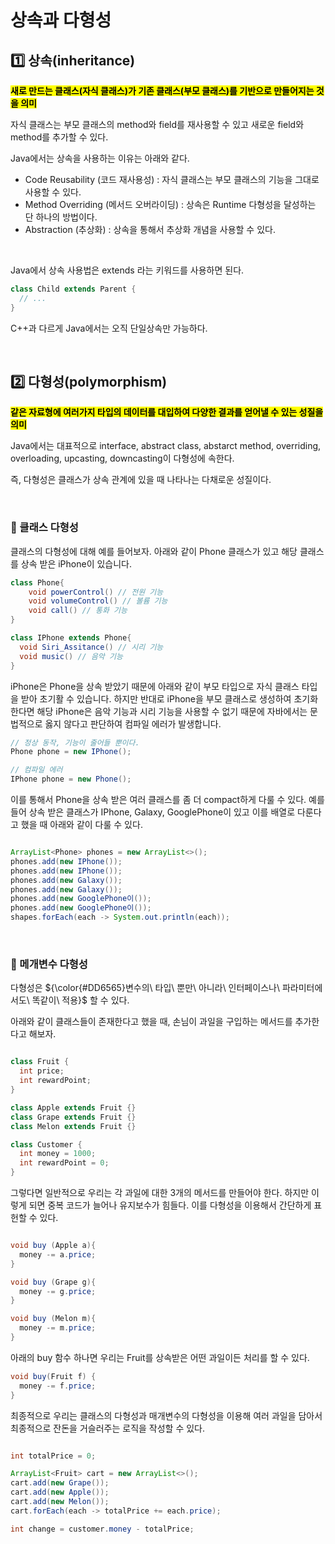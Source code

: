# 상속과 다형성

## 1️⃣ 상속(inheritance)

<mark>**새로 만드는 클래스(자식 클래스)가 기존 클래스(부모 클래스)를 기반으로 만들어지는 것을 의미**</mark>

자식 클래스는 부모 클래스의 method와 field를 재사용할 수 있고 새로운 field와 method를 추가할 수 있다.

Java에서는 상속을 사용하는 이유는 아래와 같다. 
- Code Reusability (코드 재사용성) : 자식 클래스는 부모 클래스의 기능을 그대로 사용할 수 있다.
- Method Overriding (메서드 오버라이딩) : 상속은 Runtime 다형성을 달성하는 단 하나의 방법이다.
- Abstraction (추상화) : 상속을 통해서 추상화 개념을 사용할 수 있다.

</br>

Java에서 상속 사용법은 extends 라는 키워드를 사용하면 된다. 
``` java
class Child extends Parent {
  // ...
}

```

C++과 다르게 Java에서는 오직 단일상속만 가능하다.

</br>

## 2️⃣ 다형성(polymorphism)
<mark>**같은 자료형에 여러가지 타입의 데이터를 대입하여 다양한 결과를 얻어낼 수 있는 성질을 의미**</mark>

Java에서는 대표적으로 interface, abstract class, abstarct method, overriding, overloading, upcasting, downcasting이 다형성에 속한다.

즉, 다형성은 클래스가 상속 관계에 있을 때 나타나는 다채로운 성질이다.

</br>


### 🔶 클래스 다형성

클래스의 다형성에 대해 예를 들어보자. 아래와 같이 Phone 클래스가 있고 해당 클래스를 상속 받은 iPhone이 있습니다.

```java
class Phone{
    void powerControl() // 전원 기능
    void volumeControl() // 볼륨 기능
    void call() // 통화 기능
}

class IPhone extends Phone{
  void Siri_Assitance() // 시리 기능
  void music() // 음악 기능
}

```

iPhone은 Phone을 상속 받았기 때문에 아래와 같이 부모 타입으로 자식 클래스 타입을 받아 초기활 수 있습니다. 하지만 반대로 iPhone을 부모 클래스로 생성하여 초기화 한다면 해당 iPhone은 음악 기능과 시리 기능을 사용할 수 없기 때문에 자바에서는 문법적으로 옳지 않다고 판단하여 컴파일 에러가 발생합니다. 

```java
// 정상 동작, 기능이 줄어들 뿐이다.
Phone phone = new IPhone();

// 컴파일 에러
IPhone phone = new Phone();

```

이를 통해서 Phone을 상속 받은 여러 클래스를 좀 더 compact하게 다룰 수 있다. 예를 들어 상속 받은 클래스가 IPhone, Galaxy, GooglePhone이 있고 이를 배열로 다룬다고 했을 때 아래와 같이 다룰 수 있다. 

```java

ArrayList<Phone> phones = new ArrayList<>();
phones.add(new IPhone());
phones.add(new IPhone());
phones.add(new Galaxy());
phones.add(new Galaxy());
phones.add(new GooglePhone이());
phones.add(new GooglePhone이());
shapes.forEach(each -> System.out.println(each));

```

</br>

### 🔶 메개변수 다형성 

<p>다형성은 ${\color{#DD6565}변수의\ 타입\ 뿐만\ 아니라\ 인터페이스나\ 파라미터에서도\ 똑같이\ 적용}$ 할 수 있다.</p>  

아래와 같이 클래스들이 존재한다고 했을 때, 손님이 과일을 구입하는 메서드를 추가한다고 해보자.

```java

class Fruit {
  int price;
  int rewardPoint;
}

class Apple extends Fruit {}
class Grape extends Fruit {}
class Melon extends Fruit {}

class Customer {
  int money = 1000;
  int rewardPoint = 0;
}

```

그렇다면 일반적으로 우리는 각 과일에 대한 3개의 메서드를 만들어야 한다. 하지만 이렇게 되면 중복 코드가 늘어나 유지보수가 힘들다. 이를 다형성을 이용해서 간단하게 표헌할 수 있다. 

``` java

void buy (Apple a){
  money -= a.price;
}

void buy (Grape g){
  money -= g.price;
}

void buy (Melon m){
  money -= m.price;
}
```

아래의 buy 함수 하나면 우리는 Fruit를 상속받은 어떤 과일이든 처리를 할 수 있다. 

``` java
void buy(Fruit f) {
  money -= f.price;
}
```

최종적으로 우리는 클래스의 다형성과 매개변수의 다형성을 이용해 여러 과일을 담아서 최종적으로 잔돈을 거슬러주는 로직을 작성할 수 있다.

```java

int totalPrice = 0;

ArrayList<Fruit> cart = new ArrayList<>();
cart.add(new Grape());
cart.add(new Apple());
cart.add(new Melon());
cart.forEach(each -> totalPrice += each.price);

int change = customer.money - totalPrice; 

```

</br>
